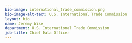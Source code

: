 ```yaml
---
bio-image: international_trade_commission.png
bio-image-alt-text: U.S. International Trade Commission
layout: bio
name: Jeremy Wise
department: U.S. International Trade Commission
job-title: Chief Data Officer
---
```


